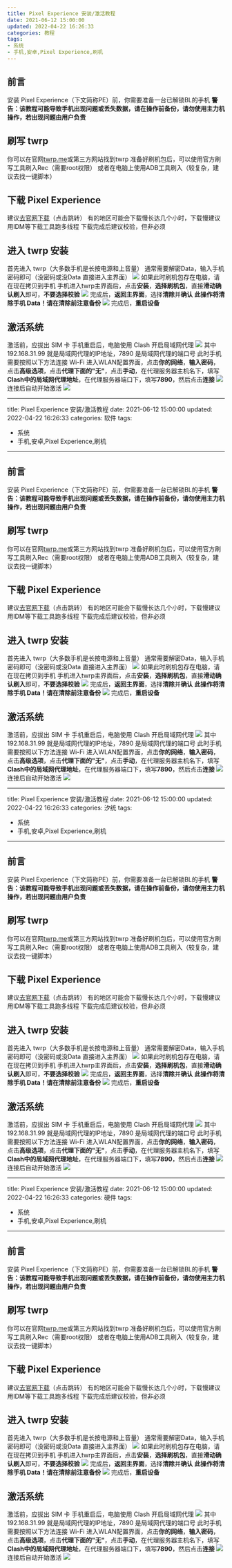 ```yaml
---
title: Pixel Experience 安装/激活教程
date: 2021-06-12 15:00:00
updated: 2022-04-22 16:26:33
categories: 教程
tags:
- 系统
- 手机,安卓,Pixel Experience,刷机
---
```

## 前言

安装 Pixel Experience（下文简称PE）前，你需要准备一台已解锁BL的手机
**警告：该教程可能导致手机出现问题或丢失数据，请在操作前备份，请勿使用主力机操作，若出现问题由用户负责**

## 刷写 twrp

你可以在官网[twrp.me](https://https://twrp.me/Devices/)或第三方网站找到twrp
准备好刷机包后，可以使用官方刷写工具刷入Rec（需要root权限）
或者在电脑上使用ADB工具刷入（较复杂，建议去找一键脚本）

## 下载 Pixel Experience

建议[去官网下载](https://download.pixelexperience.org/devices)（点击跳转）
有的地区可能会下载慢长达几个小时，下载慢建议用IDM等下载工具跑多线程
下载完成后建议校验，但非必须

## 进入 twrp 安装

首先进入 twrp（大多数手机是长按电源和上音量）
通常需要解密Data，输入手机密码即可（没密码或没Data 直接进入主界面）
![  ](https://cos.mbrjun.cn/IMGS/2022/04/22/t1.webp)
如果此时刷机包存在电脑，请在现在拷贝到手机
手机进入twrp主界面后，点击**安装**，**选择刷机包**，直接**滑动确认刷入**即可，**不要选择校验**
![  ](https://cos.mbrjun.cn/IMGS/2022/04/22/t2.webp)
完成后，**返回主界面**，选择**清除**并**确认**
**此操作将清除手机 Data！请在清除前注意备份**
![  ](https://cos.mbrjun.cn/IMGS/2022/04/22/t3.webp)
完成后，**重启设备**

## 激活系统

激活前，应拔出 SIM 卡
手机重启后，电脑使用 Clash 开启局域网代理
![  ](https://cos.mbrjun.cn/IMGS/2021/06/12/t4.png)
其中 192.168.31.99 就是局域网代理的IP地址，7890 是局域网代理的端口号
此时手机需要按照以下方法连接 Wi-Fi
进入WLAN配置界面，点击**你的网络**，**输入密码**，点击**高级选项**，点击**代理下面的"无"**，点击**手动**，在代理服务器主机名下，填写**Clash中的局域网代理地址**，在代理服务器端口下，填写**7890**，然后点击**连接**
![  ](https://cos.mbrjun.cn/IMGS/2021/06/12/t5.jpg)
连接后自动开始激活
![  ](https://cos.mbrjun.cn/IMGS/2021/06/12/t6.png)

---
title: Pixel Experience 安装/激活教程
date: 2021-06-12 15:00:00
updated: 2022-04-22 16:26:33
categories: 软件
tags:
- 系统
- 手机,安卓,Pixel Experience,刷机
---
## 前言

安装 Pixel Experience（下文简称PE）前，你需要准备一台已解锁BL的手机
**警告：该教程可能导致手机出现问题或丢失数据，请在操作前备份，请勿使用主力机操作，若出现问题由用户负责**

## 刷写 twrp

你可以在官网[twrp.me](https://https://twrp.me/Devices/)或第三方网站找到twrp
准备好刷机包后，可以使用官方刷写工具刷入Rec（需要root权限）
或者在电脑上使用ADB工具刷入（较复杂，建议去找一键脚本）

## 下载 Pixel Experience

建议[去官网下载](https://download.pixelexperience.org/devices)（点击跳转）
有的地区可能会下载慢长达几个小时，下载慢建议用IDM等下载工具跑多线程
下载完成后建议校验，但非必须

## 进入 twrp 安装

首先进入 twrp（大多数手机是长按电源和上音量）
通常需要解密Data，输入手机密码即可（没密码或没Data 直接进入主界面）
![  ](https://cos.mbrjun.cn/IMGS/2022/04/22/t1.webp)
如果此时刷机包存在电脑，请在现在拷贝到手机
手机进入twrp主界面后，点击**安装**，**选择刷机包**，直接**滑动确认刷入**即可，**不要选择校验**
![  ](https://cos.mbrjun.cn/IMGS/2022/04/22/t2.webp)
完成后，**返回主界面**，选择**清除**并**确认**
**此操作将清除手机 Data！请在清除前注意备份**
![  ](https://cos.mbrjun.cn/IMGS/2022/04/22/t3.webp)
完成后，**重启设备**

## 激活系统

激活前，应拔出 SIM 卡
手机重启后，电脑使用 Clash 开启局域网代理
![  ](https://cos.mbrjun.cn/IMGS/2021/06/12/t4.png)
其中 192.168.31.99 就是局域网代理的IP地址，7890 是局域网代理的端口号
此时手机需要按照以下方法连接 Wi-Fi
进入WLAN配置界面，点击**你的网络**，**输入密码**，点击**高级选项**，点击**代理下面的"无"**，点击**手动**，在代理服务器主机名下，填写**Clash中的局域网代理地址**，在代理服务器端口下，填写**7890**，然后点击**连接**
![  ](https://cos.mbrjun.cn/IMGS/2021/06/12/t5.jpg)
连接后自动开始激活
![  ](https://cos.mbrjun.cn/IMGS/2021/06/12/t6.png)

---
title: Pixel Experience 安装/激活教程
date: 2021-06-12 15:00:00
updated: 2022-04-22 16:26:33
categories: 汐统
tags:
- 系统
- 手机,安卓,Pixel Experience,刷机
---
## 前言

安装 Pixel Experience（下文简称PE）前，你需要准备一台已解锁BL的手机
**警告：该教程可能导致手机出现问题或丢失数据，请在操作前备份，请勿使用主力机操作，若出现问题由用户负责**

## 刷写 twrp

你可以在官网[twrp.me](https://https://twrp.me/Devices/)或第三方网站找到twrp
准备好刷机包后，可以使用官方刷写工具刷入Rec（需要root权限）
或者在电脑上使用ADB工具刷入（较复杂，建议去找一键脚本）

## 下载 Pixel Experience

建议[去官网下载](https://download.pixelexperience.org/devices)（点击跳转）
有的地区可能会下载慢长达几个小时，下载慢建议用IDM等下载工具跑多线程
下载完成后建议校验，但非必须

## 进入 twrp 安装

首先进入 twrp（大多数手机是长按电源和上音量）
通常需要解密Data，输入手机密码即可（没密码或没Data 直接进入主界面）
![  ](https://cos.mbrjun.cn/IMGS/2022/04/22/t1.webp)
如果此时刷机包存在电脑，请在现在拷贝到手机
手机进入twrp主界面后，点击**安装**，**选择刷机包**，直接**滑动确认刷入**即可，**不要选择校验**
![  ](https://cos.mbrjun.cn/IMGS/2022/04/22/t2.webp)
完成后，**返回主界面**，选择**清除**并**确认**
**此操作将清除手机 Data！请在清除前注意备份**
![  ](https://cos.mbrjun.cn/IMGS/2022/04/22/t3.webp)
完成后，**重启设备**

## 激活系统

激活前，应拔出 SIM 卡
手机重启后，电脑使用 Clash 开启局域网代理
![  ](https://cos.mbrjun.cn/IMGS/2021/06/12/t4.png)
其中 192.168.31.99 就是局域网代理的IP地址，7890 是局域网代理的端口号
此时手机需要按照以下方法连接 Wi-Fi
进入WLAN配置界面，点击**你的网络**，**输入密码**，点击**高级选项**，点击**代理下面的"无"**，点击**手动**，在代理服务器主机名下，填写**Clash中的局域网代理地址**，在代理服务器端口下，填写**7890**，然后点击**连接**
![  ](https://cos.mbrjun.cn/IMGS/2021/06/12/t5.jpg)
连接后自动开始激活
![  ](https://cos.mbrjun.cn/IMGS/2021/06/12/t6.png)

---
title: Pixel Experience 安装/激活教程
date: 2021-06-12 15:00:00
updated: 2022-04-22 16:26:33
categories: 硬件
tags:
- 系统
- 手机,安卓,Pixel Experience,刷机
---
## 前言

安装 Pixel Experience（下文简称PE）前，你需要准备一台已解锁BL的手机
**警告：该教程可能导致手机出现问题或丢失数据，请在操作前备份，请勿使用主力机操作，若出现问题由用户负责**

## 刷写 twrp

你可以在官网[twrp.me](https://https://twrp.me/Devices/)或第三方网站找到twrp
准备好刷机包后，可以使用官方刷写工具刷入Rec（需要root权限）
或者在电脑上使用ADB工具刷入（较复杂，建议去找一键脚本）

## 下载 Pixel Experience

建议[去官网下载](https://download.pixelexperience.org/devices)（点击跳转）
有的地区可能会下载慢长达几个小时，下载慢建议用IDM等下载工具跑多线程
下载完成后建议校验，但非必须

## 进入 twrp 安装

首先进入 twrp（大多数手机是长按电源和上音量）
通常需要解密Data，输入手机密码即可（没密码或没Data 直接进入主界面）
![  ](https://cos.mbrjun.cn/IMGS/2022/04/22/t1.webp)
如果此时刷机包存在电脑，请在现在拷贝到手机
手机进入twrp主界面后，点击**安装**，**选择刷机包**，直接**滑动确认刷入**即可，**不要选择校验**
![  ](https://cos.mbrjun.cn/IMGS/2022/04/22/t2.webp)
完成后，**返回主界面**，选择**清除**并**确认**
**此操作将清除手机 Data！请在清除前注意备份**
![  ](https://cos.mbrjun.cn/IMGS/2022/04/22/t3.webp)
完成后，**重启设备**

## 激活系统

激活前，应拔出 SIM 卡
手机重启后，电脑使用 Clash 开启局域网代理
![  ](https://cos.mbrjun.cn/IMGS/2021/06/12/t4.png)
其中 192.168.31.99 就是局域网代理的IP地址，7890 是局域网代理的端口号
此时手机需要按照以下方法连接 Wi-Fi
进入WLAN配置界面，点击**你的网络**，**输入密码**，点击**高级选项**，点击**代理下面的"无"**，点击**手动**，在代理服务器主机名下，填写**Clash中的局域网代理地址**，在代理服务器端口下，填写**7890**，然后点击**连接**
![  ](https://cos.mbrjun.cn/IMGS/2021/06/12/t5.jpg)
连接后自动开始激活
![  ](https://cos.mbrjun.cn/IMGS/2021/06/12/t6.png)

